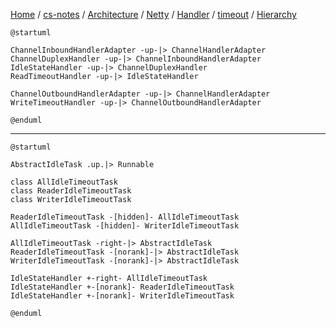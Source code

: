 [Home](https://mengxianbin.github.io) /
[cs-notes](https://mengxianbin.github.io/cs-notes/site) /
[Architecture](https://mengxianbin.github.io/cs-notes/site/Architecture) /
[Netty](https://mengxianbin.github.io/cs-notes/site/Architecture/Netty) /
[Handler](https://mengxianbin.github.io/cs-notes/site/Architecture/Netty/Handler) /
[timeout](https://mengxianbin.github.io/cs-notes/site/Architecture/Netty/Handler/timeout) /
[Hierarchy](https://mengxianbin.github.io/cs-notes/site/Architecture/Netty/Handler/timeout/Hierarchy)

```puml
@startuml

ChannelInboundHandlerAdapter -up-|> ChannelHandlerAdapter
ChannelDuplexHandler -up-|> ChannelInboundHandlerAdapter
IdleStateHandler -up-|> ChannelDuplexHandler
ReadTimeoutHandler -up-|> IdleStateHandler

ChannelOutboundHandlerAdapter -up-|> ChannelHandlerAdapter
WriteTimeoutHandler -up-|> ChannelOutboundHandlerAdapter

@enduml
```

---

```puml
@startuml

AbstractIdleTask .up.|> Runnable

class AllIdleTimeoutTask
class ReaderIdleTimeoutTask
class WriterIdleTimeoutTask

ReaderIdleTimeoutTask -[hidden]- AllIdleTimeoutTask
AllIdleTimeoutTask -[hidden]- WriterIdleTimeoutTask

AllIdleTimeoutTask -right-|> AbstractIdleTask
ReaderIdleTimeoutTask -[norank]-|> AbstractIdleTask
WriterIdleTimeoutTask -[norank]-|> AbstractIdleTask

IdleStateHandler +-right- AllIdleTimeoutTask
IdleStateHandler +-[norank]- ReaderIdleTimeoutTask
IdleStateHandler +-[norank]- WriterIdleTimeoutTask

@enduml
```
